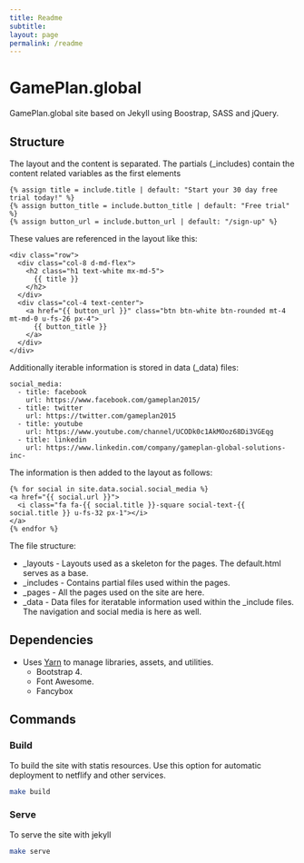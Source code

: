 ```yaml
---
title: Readme
subtitle:
layout: page
permalink: /readme
---
```


GamePlan.global
===============


GamePlan.global site based on Jekyll using Boostrap, SASS and jQuery.


## Structure

The layout and the content is separated. 
The partials (_includes) contain the content related variables as the first elements
~~~
{% assign title = include.title | default: "Start your 30 day free trial today!" %}
{% assign button_title = include.button_title | default: "Free trial" %}
{% assign button_url = include.button_url | default: "/sign-up" %}
~~~

These values are referenced in the layout like this:

~~~
<div class="row">
  <div class="col-8 d-md-flex">
    <h2 class="h1 text-white mx-md-5">
      {{ title }}
    </h2>
  </div>
  <div class="col-4 text-center">
    <a href="{{ button_url }}" class="btn btn-white btn-rounded mt-4 mt-md-0 u-fs-26 px-4">
      {{ button_title }}
    </a>
  </div>
</div>
~~~

Additionally iterable information is stored in data (_data) files:
~~~
social_media:
  - title: facebook
    url: https://www.facebook.com/gameplan2015/
  - title: twitter
    url: https://twitter.com/gameplan2015
  - title: youtube
    url: https://www.youtube.com/channel/UCODk0c1AkMOoz68Di3VGEqg
  - title: linkedin
    url: https://www.linkedin.com/company/gameplan-global-solutions-inc-
~~~

The information is then added to the layout as follows:
~~~
{% for social in site.data.social.social_media %}
<a href="{{ social.url }}">
  <i class="fa fa-{{ social.title }}-square social-text-{{ social.title }} u-fs-32 px-1"></i>
</a>
{% endfor %}
~~~

The file structure:
- _layouts - Layouts used as a skeleton for the pages. The default.html serves as a base.
- _includes - Contains partial files used within the pages. 
- _pages - All the pages used on the site are here.
- _data - Data files for iteratable information used within the _include files. The navigation and social media is here as well.



## Dependencies
- Uses [Yarn](https://github.com/yarnpkg/yarn) to manage libraries, assets, and utilities.
  - Bootstrap 4.
  - Font Awesome.
  - Fancybox


## Commands

### Build

To build the site with statis resources. Use this option for automatic deployment to netflify and other services.
~~~ bash
make build
~~~

### Serve
To serve the site with jekyll
~~~ bash
make serve
~~~


